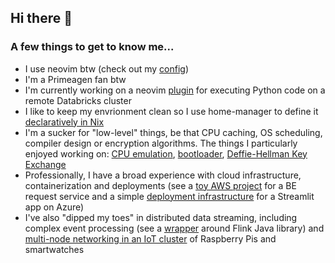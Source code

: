## Hi there 👋

<!--
**Kristina-Pianykh/Kristina-Pianykh** is a ✨ _special_ ✨ repository because its `README.md` (this file) appears on your GitHub profile.

Here are some ideas to get you started:

-->
### A few things to get to know me...

- I use neovim btw (check out my [config](https://github.com/Kristina-Pianykh/neovim-config))
- I'm a Primeagen fan btw
- I'm currently working on a neovim [plugin](https://github.com/Kristina-Pianykh/nvim-databricks) for executing Python code on a remote Databricks cluster
- I like to keep my envrionment clean so I use home-manager to define it [declaratively in Nix](https://github.com/Kristina-Pianykh/home-manager)
- I'm a sucker for "low-level" things, be that CPU caching, OS scheduling, compiler design or encryption algorithms. The things I particularly enjoyed working on: [CPU emulation](https://github.com/Kristina-Pianykh/RISC-V-emulator), [bootloader](https://github.com/Kristina-Pianykh/bootloader), [Deffie-Hellman Key Exchange](https://github.com/Kristina-Pianykh/dh-hash-collisions-rs)
- Professionally, I have a broad experience with cloud infrastructure, containerization and deployments (see a [toy AWS project](https://github.com/Kristina-Pianykh/terraform-aws-test-infrastructure) for a BE request service and a simple [deployment infrastructure](https://github.com/Kristina-Pianykh/streamlit-azure-demo) for a Streamlit app on Azure)
- I've also "dipped my toes" in distributed data streaming, including complex event processing (see a [wrapper](https://github.com/Kristina-Pianykh/flink-multinode) around Flink Java library) and [multi-node networking in an IoT cluster](https://github.com/Kristina-Pianykh/iot_distributed_event_processing) of Raspberry Pis and smartwatches

<!--
- 🔭 I’m currently working on ...
- 🌱 I’m currently learning ...
- 👯 I’m looking to collaborate on ...
- 🤔 I’m looking for help with ...
- 💬 Ask me about ...
- 📫 How to reach me: ...
- 😄 Pronouns: ...
- ⚡ Fun fact: ...
-->
